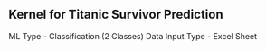## Kernel for Titanic Survivor Prediction
ML Type - Classification (2 Classes)
Data Input Type - Excel Sheet
